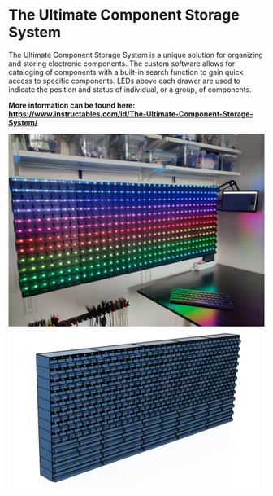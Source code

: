 # The Ultimate Component Storage System
The Ultimate Component Storage System is a unique solution for organizing and storing electronic components. The custom software allows for cataloging of components with a built-in search function to gain quick access to specific components. LEDs above each drawer are used to indicate the position and status of individual, or a group, of components.

**More information can be found here: https://www.instructables.com/id/The-Ultimate-Component-Storage-System/**

![Finished_Photo](https://github.com/APTechnologies/The-Ultimate-Component-Storage-System/blob/master/Finished_Photo.jpg)
![Finished_Model](https://github.com/APTechnologies/The-Ultimate-Component-Storage-System/blob/master/Finished_Model.JPG)
